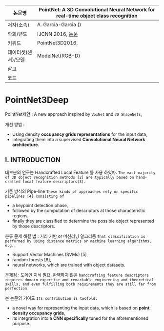 | 논문명 | PointNet: A 3D Convolutional Neural Network for real-time object class recognition |
| --- | --- |
| 저자\(소속\) |A. Garcia-Garcia \(\) |
| 학회/년도 | IJCNN 2016, [논문](http://ieeexplore.ieee.org/document/7727386/) |
| 키워드 | PointNet3D2016,  |
| 데이터셋(센서)/모델 |ModelNet(RGB-D)  |
| 참고 |  |
| 코드 |  |

# PointNet3Deep

PointNet제안 : A new approach inspired by `VoxNet` and `3D ShapeNets`, 

개선 방법 :  
- Using density **occupancy grids representations** for the input data,
- Integrating them into a supervised **Convolutional Neural Network architecture**.


## I. INTRODUCTION

대부분의 연구는 Handcrafted Local Feature 를 사용 하였따. `The vast majority of 3D object recognition methods [2] are typically based on hand-crafted local feature descriptors[3]. `

기존 방식의 Pipe-line `These kinds of approaches rely on specific pipelines [4] consisting of `
- a keypoint detection phase, 
- followed by the computation of descriptors at those characteristic regions, 
- finally they are classified to determine the possible object represented by those descriptors. 

분류 문제 해결 법 : 거리 기반 or 머신러닝 알고리즘 `That classification is performed by using distance metrics or machine learning algorithms, e.g.,`
- Support Vector Machines (SVMs) [5], 
- random forests [6],
- neural networks, which are trained with object datasets.

문제점 : 도메인 지식 필요, 완벽하지 않음 `handcrafting feature descriptors requires domain expertise and remarkable engineering and theoretical skills, and even fulfilling both requirements they are still far from perfection. `

본 논문의 기여도  `Its contribution is twofold:` 
- a novel way for representing the input data, which is based on **point density occupancy grids**, 
- its integration into a **CNN specifically** tuned for the aforementioned purpose.


<!--stackedit_data:
eyJoaXN0b3J5IjpbNjc4NjM2OTM2XX0=
-->
